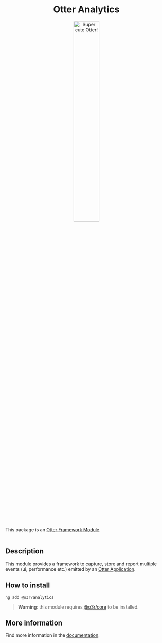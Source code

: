 <h1 align="center">Otter Analytics</h1>
<p align="center">
  <img src="https://raw.githubusercontent.com/AmadeusITGroup/otter/main/.attachments/otter.png" alt="Super cute Otter!" width="40%"/>
</p>

This package is an [Otter Framework Module](https://github.com/AmadeusITGroup/otter/tree/main/docs/core/MODULE.md).
<br />
<br />

## Description

This module provides a framework to capture, store and report multiple events (ui, performance etc.) emitted by an [Otter Application](https://github.com/AmadeusITGroup/otter).

## How to install

```shell
ng add @o3r/analytics
```

> **Warning**: this module requires [@o3r/core](https://www.npmjs.com/package/@o3r/core) to be installed.

## More information

Find more information in the [documentation](https://github.com/AmadeusITGroup/otter/tree/main/docs/analytics/ANALYTICS.md).
